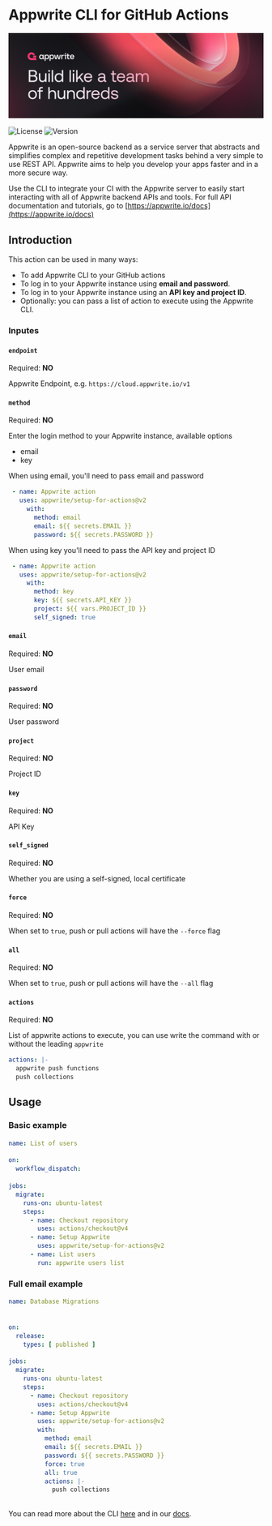 # Appwrite CLI for GitHub Actions

![banner.png](assets/banner.png)

![License](https://img.shields.io/github/license/appwrite/setup-for-actions.svg?v=1)
![Version](https://img.shields.io/badge/api%20version-1.5.6-blue.svg?v=1)

Appwrite is an open-source backend as a service server that abstracts and simplifies complex and repetitive development tasks behind a very simple to use REST API. Appwrite aims to help you develop your apps faster and in a more secure way.

Use the CLI to integrate your CI with the Appwrite server to easily start interacting with all of Appwrite backend APIs and tools.
For full API documentation and tutorials, go to [https://appwrite.io/docs](https://appwrite.io/docs)

## Introduction

This action can be used in many ways:

- To add Appwrite CLI to your GitHub actions
- To log in to your Appwrite instance using **email and password**.
- To log in to your Appwrite instance using an **API key and project ID**.
- Optionally: you can pass a list of action to execute using the Appwrite CLI.

### Inputes

#### ``endpoint``

Required: **NO**

Appwrite Endpoint, e.g. `https://cloud.appwrite.io/v1`

#### ``method``

Required: **NO**

Enter the login method to your Appwrite instance, available options

- email
- key

When using email, you'll need to pass email and password

```yaml
 - name: Appwrite action
   uses: appwrite/setup-for-actions@v2
     with:
       method: email
       email: ${{ secrets.EMAIL }}
       password: ${{ secrets.PASSWORD }}
```

When using key you'll need to pass the API key and project ID

```yaml
 - name: Appwrite action
   uses: appwrite/setup-for-actions@v2
     with:
       method: key
       key: ${{ secrets.API_KEY }}
       project: ${{ vars.PROJECT_ID }}
       self_signed: true
```

#### ``email``

Required: **NO**

User email

#### ``password``

Required: **NO**

User password

#### ``project``

Required: **NO**

Project ID

#### ``key``

Required: **NO**

API Key

#### ``self_signed``

Required: **NO**

Whether you are using a self-signed, local certificate

#### ``force``

Required: **NO**

When set to `true`, push or pull actions will have the `--force` flag

#### ``all``

Required: **NO**

When set to `true`, push or pull actions will have the `--all` flag

#### ``actions``

Required: **NO**

List of appwrite actions to execute, you can use write the command with or without the leading `appwrite`

```yaml
actions: |-
  appwrite push functions
  push collections       
```

## Usage
### Basic example 
```yaml
name: List of users

on:
  workflow_dispatch:
    
jobs:
  migrate:
    runs-on: ubuntu-latest
    steps:
      - name: Checkout repository
        uses: actions/checkout@v4
      - name: Setup Appwrite
        uses: appwrite/setup-for-actions@v2
      - name: List users
        run: appwrite users list
```

### Full email example
```yaml
name: Database Migrations


on:
  release:
    types: [ published ]

jobs:
  migrate:
    runs-on: ubuntu-latest
    steps:
      - name: Checkout repository
        uses: actions/checkout@v4
      - name: Setup Appwrite
        uses: appwrite/setup-for-actions@v2
        with:
          method: email
          email: ${{ secrets.EMAIL }}
          password: ${{ secrets.PASSWORD }}
          force: true
          all: true
          actions: |-
            push collections
  
```

You can read more about the CLI [here](https://appwrite.io/docs/tooling/command-line/installation) and in our [docs](https://appwrite.io/docs).

